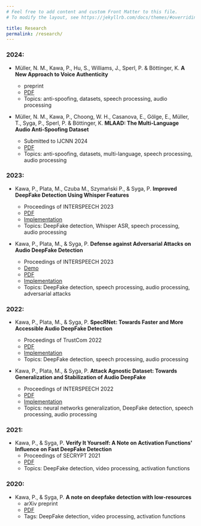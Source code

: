 ```yaml
---
# Feel free to add content and custom Front Matter to this file.
# To modify the layout, see https://jekyllrb.com/docs/themes/#overriding-theme-defaults

title: Research
permalink: /research/
---
```


### 2024:
* Müller, N. M., Kawa, P., Hu, S., Williams, J., Sperl, P. & Böttinger, K. **A New Approach to Voice Authenticity**
  * preprint
  * [PDF](https://arxiv.org/pdf/2401.09512)
  * Topics: anti-spoofing, datasets, speech processing, audio processing

* Müller, N. M., Kawa, P., Choong, W. H., Casanova, E., Gölge, E., Müller, T., Syga, P., Sperl, P. & Böttinger, K. **MLAAD: The Multi-Language Audio Anti-Spoofing Dataset**
  * Submitted to IJCNN 2024
  * [PDF](https://arxiv.org/pdf/2401.09512)
  * Topics: anti-spoofing, datasets, multi-language, speech processing, audio processing


### 2023:
* Kawa, P., Plata, M., Czuba M., Szymański P., & Syga, P. **Improved DeepFake Detection Using Whisper Features**
  * Proceedings of INTERSPEECH 2023
  * [PDF](https://www.isca-archive.org/interspeech_2023/kawa23b_interspeech.html)
  * [Implementation](https://github.com/piotrkawa/deepfake-whisper-features)
  * Topics: DeepFake detection, Whisper ASR, speech processing, audio processing

* Kawa, P., Plata, M., & Syga, P. **Defense against Adversarial Attacks on Audio DeepFake Detection**
  * Proceedings of INTERSPEECH 2023
  * [Demo](papers/adversarial_attacks.html)
  * [PDF](https://www.isca-archive.org/interspeech_2023/kawa23_interspeech.html)
  * [Implementation](https://github.com/piotrkawa/audio-deepfake-adversarial-attacks)
  * Topics: DeepFake detection, speech processing, audio processing, adversarial attacks

### 2022:

* Kawa, P., Plata, M., & Syga, P. **SpecRNet: Towards Faster and More Accessible Audio DeepFake Detection**
  * Proceedings of TrustCom 2022
  * [PDF](https://arxiv.org/abs/2210.06105)
  * [Implementation](https://github.com/piotrkawa/specrnet)
  * Topics: DeepFake detection, speech processing, audio processing

* Kawa, P., Plata, M., & Syga, P. **Attack Agnostic Dataset: Towards Generalization and Stabilization of Audio DeepFake**
  * Proceedings of INTERSPEECH 2022
  * [PDF](https://www.isca-archive.org/interspeech_2022/kawa22_interspeech.html)
  * [Implementation](https://github.com/piotrkawa/attack-agnostic-dataset)
  * Topics: neural networks generalization, DeepFake detection, speech processing, audio processing

### 2021:
* Kawa, P., & Syga, P. **Verify It Yourself: A Note on Activation Functions' Influence on Fast DeepFake Detection**
  * Proceedings of SECRYPT 2021
  * [PDF](https://pdfs.semanticscholar.org/67c6/960449a3e5cb10ec1b4783cf8e0e9eef8d97.pdf)
  * Topics: DeepFake detection, video processing, activation functions

### 2020:
* Kawa, P., & Syga, P. **A note on deepfake detection with low-resources**
  * arXiv preprint
  * [PDF](https://arxiv.org/abs/2006.05183)
  * Tags: DeepFake detection, video processing, activation functions


